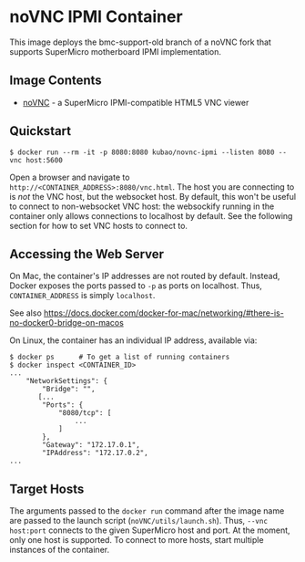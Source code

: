 # noVNC IPMI Container

This image deploys the bmc-support-old branch of a noVNC fork that supports
SuperMicro motherboard IPMI implementation.

## Image Contents

* [noVNC](https://github.com/kelleyk/noVNC) - a SuperMicro IPMI-compatible
  HTML5 VNC viewer

## Quickstart

    $ docker run --rm -it -p 8080:8080 kubao/novnc-ipmi --listen 8080 --vnc host:5600

Open a browser and navigate to `http://<CONTAINER_ADDRESS>:8080/vnc.html`. The
host you are connecting to is *not* the VNC host, but the websocket host. By
default, this won't be useful to connect to non-websocket VNC host: the
websockify running in the container only allows connections to localhost by
default. See the following section for how to set VNC hosts to connect to.

## Accessing the Web Server

On Mac, the container's IP addresses are not routed by default. Instead, Docker
exposes the ports passed to `-p` as ports on localhost. Thus,
`CONTAINER_ADDRESS` is simply `localhost`.

 See also https://docs.docker.com/docker-for-mac/networking/#there-is-no-docker0-bridge-on-macos

On Linux, the container has an individual IP address, available via:

    $ docker ps      # To get a list of running containers 
    $ docker inspect <CONTAINER_ID>
    ...
        "NetworkSettings": {
            "Bridge": "",
           [...
            "Ports": {
                "8080/tcp": [
                    ...
                ]
            },
            "Gateway": "172.17.0.1",
            "IPAddress": "172.17.0.2",
    ...

## Target Hosts

The arguments passed to the `docker run` command after the image name are
passed to the launch script (`noVNC/utils/launch.sh`). Thus, `--vnc host:port`
connects to the given SuperMicro host and port. At the moment, only one host is
supported. To connect to more hosts, start multiple instances of the container.
